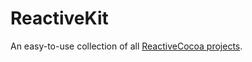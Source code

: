 ReactiveKit
===========

An easy-to-use collection of all [ReactiveCocoa projects](github.com/ReactiveCocoa).
